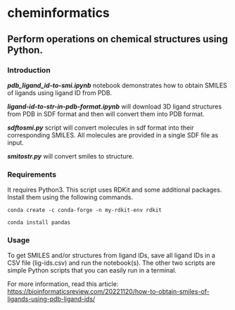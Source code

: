 # cheminformatics
## Perform operations on chemical structures using Python.

### Introduction
**_pdb_ligand_id-to-smi.ipynb_** notebook demonstrates how to obtain SMILES of ligands using ligand ID from PDB.

**_ligand-id-to-str-in-pdb-format.ipynb_** will download 3D ligand structures from PDB in SDF format and then will convert them into PDB format.

**_sdftosmi.py_** script will convert molecules in sdf format into their corresponding SMILES. All molecules are provided in a single SDF file as input.

**_smitostr.py_** will convert smiles to structure.

### Requirements
It requires Python3. This script uses RDKit and some additional packages. Install them using the following commands.

`conda create -c conda-forge -n my-rdkit-env rdkit`

`conda install pandas`

### Usage
To get SMILES and/or structures from ligand IDs, save all ligand IDs in a CSV file (lig-ids.csv) and run the notebook(s).
The other two scripts are simple Python scripts that you can easily run in a terminal.

For more information, read this article:
https://bioinformaticsreview.com/20221120/how-to-obtain-smiles-of-ligands-using-pdb-ligand-ids/



